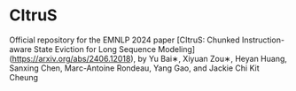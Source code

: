 # CItruS
Official repository for the EMNLP 2024 paper [CItruS: Chunked Instruction-aware State Eviction for Long Sequence Modeling] (https://arxiv.org/abs/2406.12018), by Yu Bai∗, Xiyuan Zou∗, Heyan Huang, Sanxing Chen, Marc-Antoine Rondeau, Yang Gao, and Jackie Chi Kit Cheung
